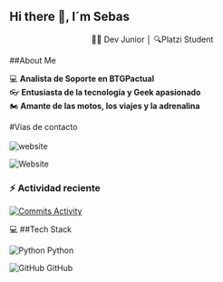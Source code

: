 ## Hi there 👋, I´m Sebas

<p align='center'> 👨‍💻 Dev Junior │ 🔍Platzi Student

##About Me

:computer: **Analista de Soporte en BTGPactual**<br>
:eyeglasses: **Entusiasta de la tecnología y Geek apasionado**<br>
:motorcycle: **Amante de las motos, los viajes y la adrenalina**<br>

#Vias de contacto <br><br>
![website](https://img.shields.io/badge/jagudelocastro19.com-up-green?style=for-the-badge)<br>

![Website](https://img.shields.io/website?url=https%3A%2F%2Fwww.linkedin.com%2Fin%2Fjohn-sebastian-agudelo-castro-2635b5141%2F)

### :zap: Actividad reciente

[![Commits Activity](https://img.shields.io/github/commit-activity/w/jagudelocastro19/jagudelocastro19)](https://github.com/jagudelocastro19/jagudelocastro19)

:computer: ##Tech Stack

![Python](https://upload.wikimedia.org/wikipedia/commons/c/c3/Python-logo-notext.svg) Python

![GitHub](https://upload.wikimedia.org/wikipedia/commons/9/91/Octicons-mark-github.svg) GitHub


<!--START_SECTION:activity-->

<!--END_SECTION:activity-->

<!--RECENT_ACTIVITY:last_update-->
<!--RECENT_ACTIVITY:last_update_end-->

